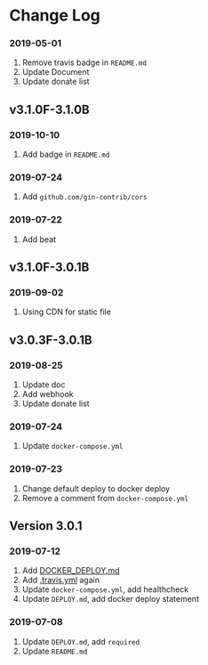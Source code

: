 # Change Log

### 2019-05-01

1. Remove travis badge in `README.md`
2. Update Document
3. Update donate list

## v3.1.0F-3.1.0B

### 2019-10-10

1. Add badge in `README.md`

### 2019-07-24

1. Add `github.com/gin-contrib/cors`

### 2019-07-22

1. Add beat

## v3.1.0F-3.0.1B

### 2019-09-02

1. Using CDN for static file

## v3.0.3F-3.0.1B

### 2019-08-25

1. Update doc
2. Add webhook
3. Update donate list

### 2019-07-24

1. Update `docker-compose.yml`

### 2019-07-23

1. Change default deploy to docker deploy
2. Remove a comment from `docker-compose.yml`

## Version 3.0.1

### 2019-07-12

1. Add [DOCKER_DEPLOY.md](./doc/DOCKER_DEPLOY.md)
2. Add [.travis.yml](./.travis.yml) again
3. Update `docker-compose.yml`, add healthcheck
4. Update `DEPLOY.md`, add docker deploy statement

### 2019-07-08

1. Update `DEPLOY.md`, add `required`
2. Update `README.md`
